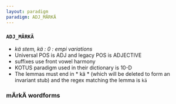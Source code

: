 ```yaml
---
layout: paradigm
paradigm: ADJ_MÄRKÄ
---
```

### ` ADJ_MÄRKÄ `

* _kä stem, kä : 0 : empi variations_
* Universal POS is ADJ and legacy POS is ADJECTIVE
* suffixes use front vowel harmony
* KOTUS paradigm used in their dictionary is 10-D
* The lemmas must end in * kä * (which will be deleted to form an invariant stub) and the regex matching the lemma is ` kä `

### mÄrkÄ wordforms


